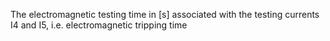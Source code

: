 ﻿The electromagnetic testing time in [s] associated with the testing currents I4 and I5, i.e. electromagnetic tripping time
